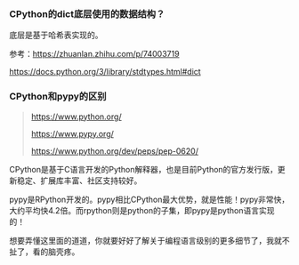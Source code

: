 ### CPython的dict底层使用的数据结构？

底层是基于哈希表实现的。

参考：https://zhuanlan.zhihu.com/p/74003719

https://docs.python.org/3/library/stdtypes.html#dict



### CPython和pypy的区别

>   https://www.python.org/
>
>   https://www.pypy.org/
>
>   https://www.python.org/dev/peps/pep-0620/

CPython是基于C语言开发的Python解释器，也是目前Python的官方发行版，更新稳定、扩展库丰富、社区支持较好。

pypy是RPython开发的。pypy相比CPython最大优势，就是性能！pypy非常快，大约平均快4.2倍。而rpython则是python的子集，即pypy是python语言实现的！

想要弄懂这里面的道道，你就要好好了解关于编程语言级别的更多细节了，我就不扯了，看的脑壳疼。
